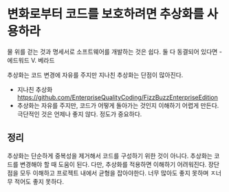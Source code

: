 # 변화로부터 코드를 보호하려면 추상화를 사용하라

물 위를 걷는 것과 명세서로 소프트웨어를 개발하는 것은 쉽다. 둘 다 동결되어 있다면 - 에드워드 V. 베라드

추상화는 코드 변경에 자유를 주지만 지나친 추상화는 단점이 많아진다. 
- 지나친 추상화 https://github.com/EnterpriseQualityCoding/FizzBuzzEnterpriseEdition
- 추상화는 자유를 주지만, 코드가 어떻게 돌아가는 것인지 이해하기 어렵게 만든다. 극단적인 것은 언제나 좋지 않다. 정도가 중요하다.

## 정리
추상화는 단순하게 중복성을 제거해서 코드를 구성하기 위한 것이 아니다. 추상화는 코드를 변경해야 할 때 도움이 된다. 다만, 추상화를 적용하면 이해하기 어려워진다.
장단점을 모두 이해하고 프로젝트 내에서 균형을 잡아야한다. 너무 많아도 좋지 못하며 ㅈ너무 적어도 좋지 못하다.